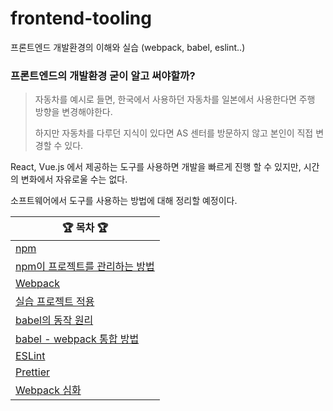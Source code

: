 # frontend-tooling
프론트엔드 개발환경의 이해와 실습 (webpack, babel, eslint..)

### 프론트엔드의 개발환경 굳이 알고 써야할까?

> 자동차를 예시로 들면, 한국에서 사용하던 자동차를 일본에서 사용한다면 주행 방향을 변경해야한다.
> 
> 하지만 자동차를 다루던 지식이 있다면 AS 센터를 방문하지 않고 본인이 직접 변경할 수 있다.

React, Vue.js 에서 제공하는 도구를 사용하면 개발을 빠르게 진행 할 수 있지만, 시간의 변화에서 자유로울 수는 없다.

소프트웨어에서 도구를 사용하는 방법에 대해 정리할 예정이다.  


<div align="center">

| 🏆 목차 🏆                      | 
|--------------------------|
| [npm](#npm)              |
| [npm이 프로젝트를 관리하는 방법](#npm-이-프로젝트를-관리하는-방법) |
| [Webpack](#webpack)      |
| [실습 프로젝트 적용](#실습-프로젝트-적용) |
| [babel의 동작 원리](#babel의-동작-원리) |
| [babel - webpack 통합 방법](#babel---webpack-통합-방법) |
| [ESLint](#eslint)        |
| [Prettier](#prettier)    |
| [Webpack 심화](#webpack-심화) |

</div>
